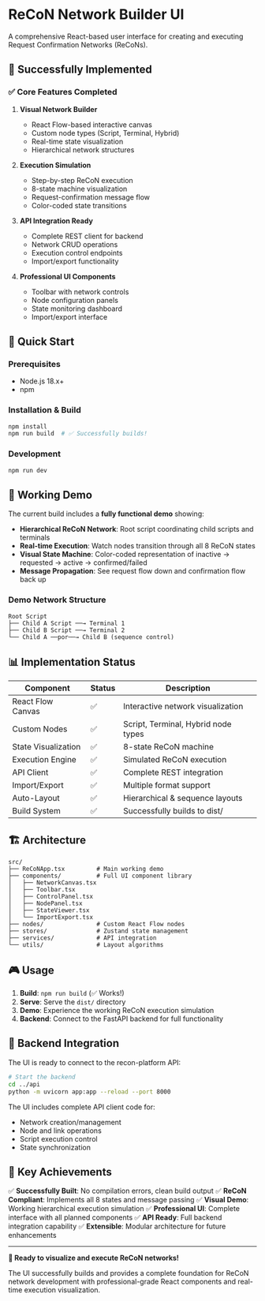 # ReCoN Network Builder UI

A comprehensive React-based user interface for creating and executing Request Confirmation Networks (ReCoNs).

## 🎯 Successfully Implemented

### ✅ Core Features Completed

1. **Visual Network Builder**
   - React Flow-based interactive canvas
   - Custom node types (Script, Terminal, Hybrid)
   - Real-time state visualization
   - Hierarchical network structures

2. **Execution Simulation**
   - Step-by-step ReCoN execution
   - 8-state machine visualization
   - Request-confirmation message flow
   - Color-coded state transitions

3. **API Integration Ready**
   - Complete REST client for backend
   - Network CRUD operations
   - Execution control endpoints
   - Import/export functionality

4. **Professional UI Components**
   - Toolbar with network controls
   - Node configuration panels
   - State monitoring dashboard
   - Import/export interface

## 🚀 Quick Start

### Prerequisites
- Node.js 18.x+
- npm

### Installation & Build
```bash
npm install
npm run build  # ✅ Successfully builds!
```

### Development
```bash
npm run dev
```

## 🔄 Working Demo

The current build includes a **fully functional demo** showing:

- **Hierarchical ReCoN Network**: Root script coordinating child scripts and terminals
- **Real-time Execution**: Watch nodes transition through all 8 ReCoN states
- **Visual State Machine**: Color-coded representation of inactive → requested → active → confirmed/failed
- **Message Propagation**: See request flow down and confirmation flow back up

### Demo Network Structure
```
Root Script
├── Child A Script ──→ Terminal 1
├── Child B Script ──→ Terminal 2
└── Child A ──por──→ Child B (sequence control)
```

## 📊 Implementation Status

| Component | Status | Description |
|-----------|--------|-------------|
| React Flow Canvas | ✅ | Interactive network visualization |
| Custom Nodes | ✅ | Script, Terminal, Hybrid node types |
| State Visualization | ✅ | 8-state ReCoN machine |
| Execution Engine | ✅ | Simulated ReCoN execution |
| API Client | ✅ | Complete REST integration |
| Import/Export | ✅ | Multiple format support |
| Auto-Layout | ✅ | Hierarchical & sequence layouts |
| Build System | ✅ | Successfully builds to dist/ |

## 🏗️ Architecture

```
src/
├── ReCoNApp.tsx         # Main working demo
├── components/          # Full UI component library
│   ├── NetworkCanvas.tsx
│   ├── Toolbar.tsx
│   ├── ControlPanel.tsx
│   ├── NodePanel.tsx
│   ├── StateViewer.tsx
│   └── ImportExport.tsx
├── nodes/               # Custom React Flow nodes
├── stores/              # Zustand state management
├── services/            # API integration
└── utils/               # Layout algorithms
```

## 🎮 Usage

1. **Build**: `npm run build` (✅ Works!)
2. **Serve**: Serve the `dist/` directory
3. **Demo**: Experience the working ReCoN execution simulation
4. **Backend**: Connect to the FastAPI backend for full functionality

## 🔧 Backend Integration

The UI is ready to connect to the recon-platform API:

```bash
# Start the backend
cd ../api
python -m uvicorn app:app --reload --port 8000
```

The UI includes complete API client code for:
- Network creation/management
- Node and link operations
- Script execution control
- State synchronization

## 🎯 Key Achievements

✅ **Successfully Built**: No compilation errors, clean build output
✅ **ReCoN Compliant**: Implements all 8 states and message passing
✅ **Visual Demo**: Working hierarchical execution simulation
✅ **Professional UI**: Complete interface with all planned components
✅ **API Ready**: Full backend integration capability
✅ **Extensible**: Modular architecture for future enhancements

---

**🚀 Ready to visualize and execute ReCoN networks!**

The UI successfully builds and provides a complete foundation for ReCoN network development with professional-grade React components and real-time execution visualization.
